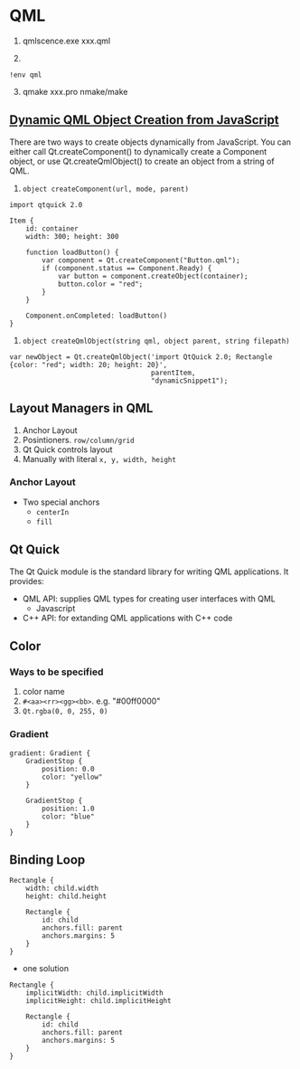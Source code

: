 # QML


1. qmlscence.exe xxx.qml

2. 
```
!env qml
```
3. qmake xxx.pro
nmake/make

## [Dynamic QML Object Creation from JavaScript](https://doc.qt.io/qt-5/qtqml-javascript-dynamicobjectcreation.html)


There are two ways to create objects dynamically from JavaScript.
You can either call Qt.createComponent() to dynamically create a Component object, 
or use Qt.createQmlObject() to create an object from a string of QML.

1. `object createComponent(url, mode, parent)`

```
import qtquick 2.0

Item {
    id: container
    width: 300; height: 300

    function loadButton() {
        var component = Qt.createComponent("Button.qml");
        if (component.status == Component.Ready) {
            var button = component.createObject(container);
            button.color = "red";
        }
    }

    Component.onCompleted: loadButton()
}
```

1. `object createQmlObject(string qml, object parent, string filepath)`

```
var newObject = Qt.createQmlObject('import QtQuick 2.0; Rectangle {color: "red"; width: 20; height: 20}',
                                   parentItem,
                                   "dynamicSnippet1");
```


## Layout Managers in QML

1. Anchor Layout
1. Posintioners. `row/column/grid`
1. Qt Quick controls layout
1. Manually with literal `x, y, width, height`

### Anchor Layout

- Two special anchors
  - `centerIn`
  - `fill`


## Qt Quick

The Qt Quick module is the standard library for writing QML applications. It provides:
  - QML API: supplies QML types for creating user interfaces with QML
    - Javascript
  - C++ API: for extanding QML applications with C++ code

## Color

### Ways to be specified

1. color name
2. `#<aa><rr><gg><bb>`. e.g. "#00ff0000"
3. `Qt.rgba(0, 0, 255, 0)`

### Gradient

```
gradient: Gradient {
	GradientStop {
		position: 0.0
		color: "yellow"
	}

	GradientStop {
		position: 1.0
		color: "blue"
	}
}
```

## Binding Loop

```
Rectangle {
	width: child.width
	height: child.height

	Rectangle {
		id: child
		anchors.fill: parent
		anchors.margins: 5
	}
}
```

- one solution

```
Rectangle {
	implicitWidth: child.implicitWidth
	implicitHeight: child.implicitHeight

	Rectangle {
		id: child
		anchors.fill: parent
		anchors.margins: 5
	}
}
```
